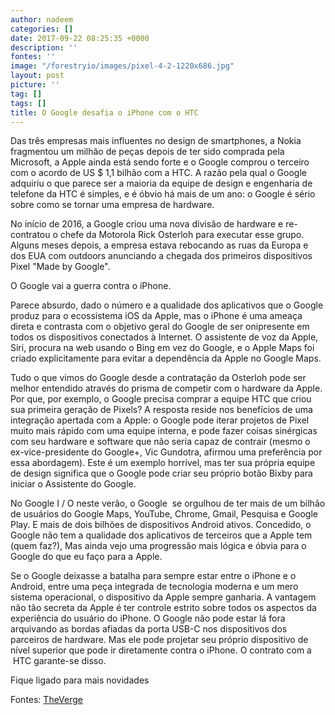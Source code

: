 ```yaml
---
author: nadeem
categories: []
date: 2017-09-22 08:25:35 +0000
description: ''
fontes: ''
image: "/forestryio/images/pixel-4-2-1220x686.jpg"
layout: post
picture: ''
tag: []
tags: []
title: O Google desafia o iPhone com o HTC
---
```



Das três empresas mais influentes no design de smartphones, a Nokia fragmentou um milhão de peças depois de ter sido comprada pela Microsoft, a Apple ainda está sendo forte e o Google comprou o terceiro com o acordo de US $ 1,1 bilhão com a HTC. A razão pela qual o Google adquiriu o que parece ser a maioria da equipe de design e engenharia de telefone da HTC é simples, e é óbvio há mais de um ano: o Google é sério sobre como se tornar uma empresa de hardware.

No início de 2016, a Google criou uma nova divisão de hardware e re-contratou o chefe da Motorola Rick Osterloh para executar esse grupo. Alguns meses depois, a empresa estava rebocando as ruas da Europa e dos EUA com outdoors anunciando a chegada dos primeiros dispositivos Pixel "Made by Google".

O Google vai a guerra contra o iPhone.

Parece absurdo, dado o número e a qualidade dos aplicativos que o Google produz para o ecossistema iOS da Apple, mas o iPhone é uma ameaça direta e contrasta com o objetivo geral do Google de ser onipresente em todos os dispositivos conectados à Internet. O assistente de voz da Apple, Siri, procura na web usando o Bing em vez do Google, e o Apple Maps foi criado explicitamente para evitar a dependência da Apple no Google Maps.

Tudo o que vimos do Google desde a contratação da Osterloh pode ser melhor entendido através do prisma de competir com o hardware da Apple. Por que, por exemplo, o Google precisa comprar a equipe HTC que criou sua primeira geração de Pixels? A resposta reside nos benefícios de uma integração apertada com a Apple: o Google pode iterar projetos de Pixel muito mais rápido com uma equipe interna, e pode fazer coisas sinérgicas com seu hardware e software que não seria capaz de contrair (mesmo o ex-vice-presidente do Google+, Vic Gundotra, afirmou uma preferência por essa abordagem). Este é um exemplo horrível, mas ter sua própria equipe de design significa que o Google pode criar seu próprio botão Bixby para iniciar o Assistente do Google.

No Google I / O neste verão, o Google  se orgulhou de ter mais de um bilhão de usuários do Google Maps, YouTube, Chrome, Gmail, Pesquisa e Google Play. E mais de dois bilhões de dispositivos Android ativos. Concedido, o Google não tem a qualidade dos aplicativos de terceiros que a Apple tem (quem faz?), Mas ainda vejo uma progressão mais lógica e óbvia para o Google do que eu faço para a Apple.

Se o Google deixasse a batalha para sempre estar entre o iPhone e o Android, entre uma peça integrada de tecnologia moderna e um mero sistema operacional, o dispositivo da Apple sempre ganharia. A vantagem não tão secreta da Apple é ter controle estrito sobre todos os aspectos da experiência do usuário do iPhone. O Google não pode estar lá fora arquivando as bordas afiadas da porta USB-C nos dispositivos dos parceiros de hardware. Mas ele pode projetar seu próprio dispositivo de nível superior que pode ir diretamente contra o iPhone. O contrato com a  HTC garante-se disso.

Fique ligado para mais novidades

Fontes: [TheVerge](https://www.theverge.com/2017/9/21/16343342/google-htc-deal-apple-iphone-war)